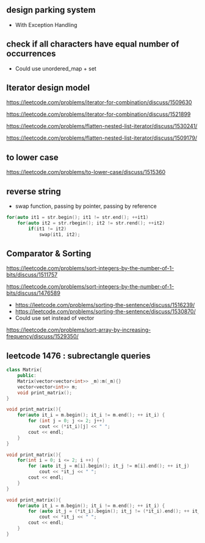 ## design parking system
- With Exception Handling

## check if all characters have equal number of occurrences
- Could use unordered_map + set

## Iterator design model

https://leetcode.com/problems/iterator-for-combination/discuss/1509630

https://leetcode.com/problems/iterator-for-combination/discuss/1521899

https://leetcode.com/problems/flatten-nested-list-iterator/discuss/1530241/

https://leetcode.com/problems/flatten-nested-list-iterator/discuss/1509179/

## to lower case

https://leetcode.com/problems/to-lower-case/discuss/1515360

## reverse string
- swap function, passing by pointer, passing by reference

```c++
for(auto it1 = str.begin(); it1 != str.end(); ++it1)
    for(auto it2 = str.rbegin(); it2 != str.rend(); ++it2)
        if(it1 != it2)
            swap(it1, it2);
```


## Comparator & Sorting

https://leetcode.com/problems/sort-integers-by-the-number-of-1-bits/discuss/1511757

https://leetcode.com/problems/sort-integers-by-the-number-of-1-bits/discuss/1476589

- https://leetcode.com/problems/sorting-the-sentence/discuss/1516239/ 
- https://leetcode.com/problems/sorting-the-sentence/discuss/1530870/
- Could use set instead of vector


https://leetcode.com/problems/sort-array-by-increasing-frequency/discuss/1529350/

## leetcode 1476 : subrectangle queries

```c++
class Matrix{
	public:
	Matrix(vector<vector<int>> _m):m(_m){}
	vector<vector<int>> m;
	void print_matrix();
}

 ```


```c++
void print_matrix(){
	for(auto it_i = m.begin(); it_i != m.end(); ++ it_i) {
        for (int j = 0; j <= 2; j++)
            cout << (*it_i)[j] << " ";
        cout << endl;
    }
}
 ```


```c++
void print_matrix(){
	for(int i = 0; i <= 2; i ++) {
        for (auto it_j = m[i].begin(); it_j != m[i].end(); ++ it_j)
            cout << *it_j << " ";
        cout << endl;
    }
}
 ```



```c++
void print_matrix(){
	for(auto it_i = m.begin(); it_i != m.end(); ++ it_i) {
        for (auto it_j = (*it_i).begin(); it_j != (*it_i).end(); ++ it_j)
            cout << *it_j << " ";
        cout << endl;
    }
}
 ```
